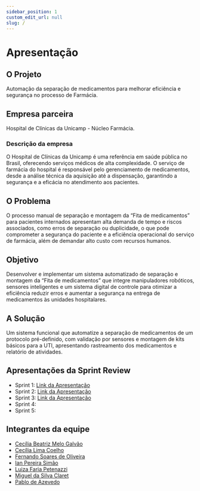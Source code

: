 ```yaml
---
sidebar_position: 1
custom_edit_url: null
slug: /
---
```


# Apresentação

## O Projeto
Automação da separação de medicamentos para melhorar eficiência e segurança no processo de
Farmácia.

## Empresa parceira
Hospital de Clínicas da Unicamp - Núcleo Farmácia.

### Descrição da empresa
O Hospital de Clínicas da Unicamp é uma referência em saúde pública no Brasil, oferecendo serviços médicos de alta complexidade. O serviço de farmácia do hospital é responsável pelo gerenciamento de medicamentos, desde a análise técnica da aquisição até a dispensação, garantindo a segurança e a eficácia no atendimento aos pacientes.

## O Problema
O processo manual de separação e montagem da “Fita de medicamentos” para pacientes internados apresentam alta demanda de tempo e riscos associados, como erros de separação ou duplicidade, o que pode comprometer a segurança do paciente e a eficiência operacional do serviço de farmácia, além de demandar alto custo com recursos humanos.

## Objetivo
Desenvolver e implementar um sistema automatizado de separação e montagem da “Fita de medicamentos” que integre manipuladores robóticos, sensores inteligentes e um sistema digital de controle para otimizar a eficiência reduzir erros e aumentar a segurança na entrega de medicamentos às unidades hospitalares.

## A Solução
Um sistema funcional que automatize a separação de medicamentos de um protocolo pré-definido, com validação por sensores e montagem de kits básicos para a UTI, apresentando rastreamento dos medicamentos e relatório de atividades.

## Apresentações da Sprint Review

- Sprint 1: [Link da Apresentação](https://www.canva.com/design/DAGfBLmC1Kk/Fw1trz96Eyfk2vsC-Rpz-w/view?utm_content=DAGfBLmC1Kk&utm_campaign=designshare&utm_medium=link2&utm_source=uniquelinks&utlId=h8c657ef852)
- Sprint 2: [Link da Apresentação](https://www.canva.com/design/DAGgZXDpnJo/H_BVvWNGdlx9V_MuODG8EQ/view?utm_content=DAGgZXDpnJo&utm_campaign=designshare&utm_medium=link2&utm_source=uniquelinks&utlId=h0b99fa84d8)
- Sprint 3: [Link da Apresentação](https://www.canva.com/design/DAGhna8EyMM/cdSP6l4h41KGb7HqSlnYAQ/view?utm_content=DAGhna8EyMM&utm_campaign=designshare&utm_medium=link2&utm_source=uniquelinks&utlId=h6873c4aae7)
- Sprint 4:
- Sprint 5:

## Integrantes da equipe

- [Cecília Beatriz Melo Galvão](https://www.linkedin.com/in/cec%C3%ADlia-galv%C3%A3o/)
- [Cecília Lima Coelho](https://www.linkedin.com/in/cecilslico/)
- [Fernando Soares de Oliveira](https://www.linkedin.com/in/fernando-soares-oliveira/)
- [Ian Pereira Simão](https://www.linkedin.com/in/ian-pereira-simao/)
- [Luiza Faria Petenazzi](https://www.linkedin.com/in/luizapetenazzi/)
- [Miguel da Silva Claret](https://www.linkedin.com/in/miguelclaret/)
- [Pablo de Azevedo](https://www.linkedin.com/in/pabloazevedo/)
